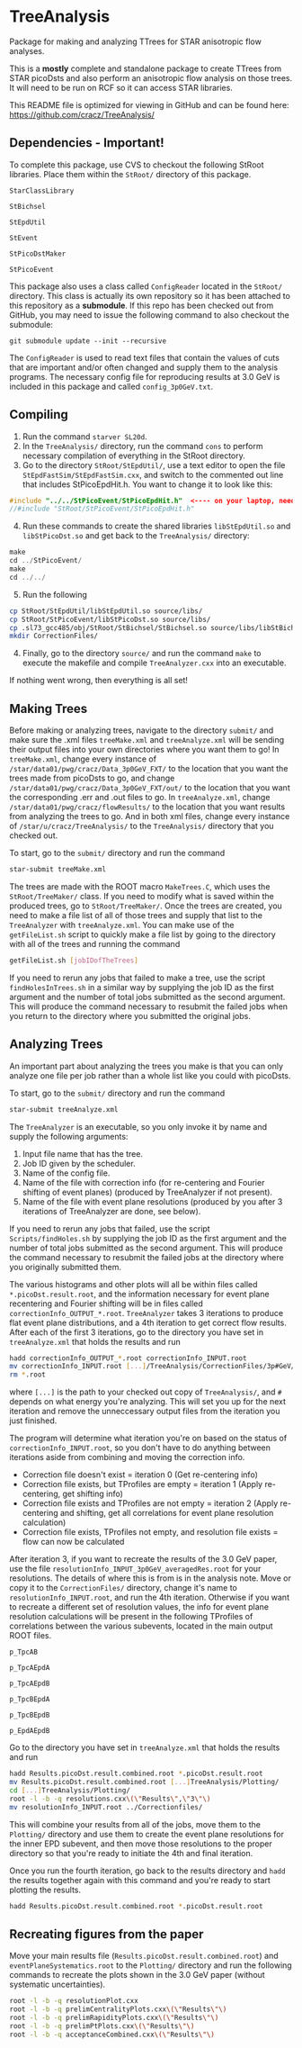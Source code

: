# TreeAnalysis
Package for making and analyzing TTrees for STAR anisotropic flow analyses.

This is a **mostly** complete and standalone package to create TTrees from STAR picoDsts and also perform an anisotropic flow analysis on those trees. It will need to be run on RCF so it can access STAR libraries.

This README file is optimized for viewing in GitHub and can be found here: https://github.com/cracz/TreeAnalysis/

## Dependencies - Important!

To complete this package, use CVS to checkout the following StRoot libraries. Place them within the `StRoot/` directory of this package.

`StarClassLibrary`

`StBichsel`

`StEpdUtil`

`StEvent`

`StPicoDstMaker`

`StPicoEvent`


This package also uses a class called `ConfigReader` located in the `StRoot/` directory. This class is actually its own repository so it has been attached to this repository as a **submodule**. If this repo has been checked out from GitHub, you may need to issue the following command to also checkout the submodule:

`git submodule update --init --recursive`

The `ConfigReader` is used to read text files that contain the values of cuts that are important and/or often changed and supply them to the analysis programs. The necessary config file for reproducing results at 3.0 GeV is included in this package and called `config_3p0GeV.txt`.

## Compiling

1) Run the command `starver SL20d`.
2) In the `TreeAnalysis/` directory, run the command `cons` to perform necessary compilation of everything in the StRoot directory.
3) Go to the directory `StRoot/StEpdUtil/`, use a text editor to open the file `StEpdFastSim/StEpdFastSim.cxx`, and switch to the commented out line that includes StPicoEpdHit.h. You want to change it to look like this:

```c++
#include "../../StPicoEvent/StPicoEpdHit.h"  <---- on your laptop, need explicit path.
//#include "StRoot/StPicoEvent/StPicoEpdHit.h"
```
4) Run these commands to create the shared libraries `libStEpdUtil.so` and `libStPicoDst.so` and get back to the `TreeAnalysis/` directory:

```c++
make
cd ../StPicoEvent/
make
cd ../../
```

5) Run the following

```bash
cp StRoot/StEpdUtil/libStEpdUtil.so source/libs/
cp StRoot/StPicoEvent/libStPicoDst.so source/libs/
cp .sl73_gcc485/obj/StRoot/StBichsel/StBichsel.so source/libs/libStBichsel.so
mkdir CorrectionFiles/
```

4) Finally, go to the directory `source/` and run the command `make` to execute the makefile and compile `TreeAnalyzer.cxx` into an executable.

If nothing went wrong, then everything is all set!


## Making Trees

Before making or analyzing trees, navigate to the directory `submit/` and make sure the .xml files `treeMake.xml` and `treeAnalyze.xml` will be sending their output files into your own directories where you want them to go! In `treeMake.xml`, change every instance of `/star/data01/pwg/cracz/Data_3p0GeV_FXT/` to the location that you want the trees made from picoDsts to go, and change `/star/data01/pwg/cracz/Data_3p0GeV_FXT/out/` to the location that you want the corresponding .err and .out files to go. In `treeAnalyze.xml`, change `/star/data01/pwg/cracz/flowResults/` to the location that you want results from analyzing the trees to go. And in both xml files, change every instance of `/star/u/cracz/TreeAnalysis/` to the `TreeAnalysis/` directory that you checked out.

To start, go to the `submit/` directory and run the command 

```bash
star-submit treeMake.xml
```

The trees are made with the ROOT macro `MakeTrees.C`, which uses the `StRoot/TreeMaker/` class. If you need to modify what is saved within the produced trees, go to `StRoot/TreeMaker/`. Once the trees are created, you need to make a file list of all of those trees and supply that list to the `TreeAnalyzer` with `treeAnalyze.xml`. You can make use of the `getFileList.sh` script to quickly make a file list by going to the directory with all of the trees and running the command

```bash
getFileList.sh [jobIDofTheTrees]
```

If you need to rerun any jobs that failed to make a tree, use the script `findHolesInTrees.sh` in a similar way by supplying the job ID as the first argument and the number of total jobs submitted as the second argument. This will produce the command necessary to resubmit the failed jobs when you return to the directory where you submitted the original jobs.

## Analyzing Trees

An important part about analyzing the trees you make is that you can only analyze one file per job rather than a whole list like you could with picoDsts.

To start, go to the `submit/` directory and run the command 

```bash
star-submit treeAnalyze.xml
```

The `TreeAnalyzer` is an executable, so you only invoke it by name and supply the following arguments:

1) Input file name that has the tree.
2) Job ID given by the scheduler.
3) Name of the config file.
4) Name of the file with correction info (for re-centering and Fourier shifting of event planes) (produced by TreeAnalyzer if not present).
5) Name of the file with event plane resolutions (produced by you after 3 iterations of TreeAnalyzer are done, see below).

If you need to rerun any jobs that failed, use the script `Scripts/findHoles.sh` by supplying the job ID as the first argument and the number of total jobs submitted as the second argument. This will produce the command necessary to resubmit the failed jobs at the directory where you originally submitted them.

The various histograms and other plots will all be within files called `*.picoDst.result.root`, and the information necessary for event plane recentering and Fourier shifting will be in files called `correctionInfo_OUTPUT_*.root`. `TreeAnalyzer` takes 3 iterations to produce flat event plane distributions, and a 4th iteration to get correct flow results. After each of the first 3 iterations, go to the directory you have set in `treeAnalyze.xml` that holds the results and run

```bash
hadd correctionInfo_OUTPUT_*.root correctionInfo_INPUT.root
mv correctionInfo_INPUT.root [...]/TreeAnalysis/CorrectionFiles/3p#GeV/
rm *.root
```

where `[...]` is the path to your checked out copy of `TreeAnalysis/`, and `#` depends on what energy you're analyzing. This will set you up for the next iteration and remove the unneccessary output files from the iteration you just finished.

The program will determine what iteration you're on based on the status of `correctionInfo_INPUT.root`, so you don't have to do anything between iterations aside from combining and moving the correction info.

* Correction file doesn't exist = iteration 0 (Get re-centering info)
* Correction file exists, but TProfiles are empty = iteration 1 (Apply re-centering, get shifting info)
* Correction file exists and TProfiles are not empty = iteration 2 (Apply re-centering and shifting, get all correlations for event plane resolution calculation)
* Correction file exists, TProfiles not empty, and resolution file exists = flow can now be calculated

After iteration 3, if you want to recreate the results of the 3.0 GeV paper, use the file `resolutionInfo_INPUT_3p0GeV_averagedRes.root` for your resolutions. The details of where this is from is in the analysis note. Move or copy it to the `CorrectionFiles/` directory, change it's name to `resolutionInfo_INPUT.root`, and run the 4th iteration. Otherwise if you want to recreate a different set of resolution values, the info for event plane resolution calculations will be present in the following TProfiles of correlations between the various subevents, located in the main output ROOT files.

`p_TpcAB`

`p_TpcAEpdA`

`p_TpcAEpdB`

`p_TpcBEpdA`

`p_TpcBEpdB`

`p_EpdAEpdB`

Go to the directory you have set in `treeAnalyze.xml` that holds the results and run

```bash
hadd Results.picoDst.result.combined.root *.picoDst.result.root
mv Results.picoDst.result.combined.root [...]TreeAnalysis/Plotting/
cd [...]TreeAnalysis/Plotting/
root -l -b -q resolutions.cxx\(\"Results\",\"3\"\)
mv resolutionInfo_INPUT.root ../Correctionfiles/
```

This will combine your results from all of the jobs, move them to the `Plotting/` directory and use them to create the event plane resolutions for the inner EPD subevent, and then move those resolutions to the proper directory so that you're ready to initiate the 4th and final iteration. 

Once you run the fourth iteration, go back to the results directory and `hadd` the results together again with this command and you're ready to start plotting the results.

```bash
hadd Results.picoDst.result.combined.root *.picoDst.result.root
```

## Recreating figures from the paper

Move your main results file (`Results.picoDst.result.combined.root`) and `eventPlaneSystematics.root` to the `Plotting/` directory and run the following commands to recreate the plots shown in the 3.0 GeV paper (without systematic uncertainties).

```bash
root -l -b -q resolutionPlot.cxx
root -l -b -q prelimCentralityPlots.cxx\(\"Results\"\)
root -l -b -q prelimRapidityPlots.cxx\(\"Results\"\)
root -l -b -q prelimPtPlots.cxx\(\"Results\"\)
root -l -b -q acceptanceCombined.cxx\(\"Results\"\)
```



